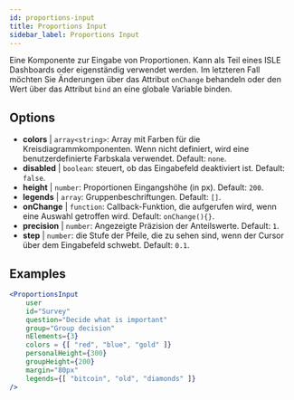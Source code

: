 ```yaml
---
id: proportions-input 
title: Proportions Input
sidebar_label: Proportions Input
---
```


Eine Komponente zur Eingabe von Proportionen. Kann als Teil eines ISLE Dashboards oder eigenständig verwendet werden. Im letzteren Fall möchten Sie Änderungen über das Attribut `onChange` behandeln oder den Wert über das Attribut `bind` an eine globale Variable binden.

## Options

* __colors__ | `array<string>`: Array mit Farben für die Kreisdiagrammkomponenten. Wenn nicht definiert, wird eine benutzerdefinierte Farbskala verwendet. Default: `none`.
* __disabled__ | `boolean`: steuert, ob das Eingabefeld deaktiviert ist. Default: `false`.
* __height__ | `number`: Proportionen Eingangshöhe (in px). Default: `200`.
* __legends__ | `array`: Gruppenbeschriftungen. Default: `[]`.
* __onChange__ | `function`: Callback-Funktion, die aufgerufen wird, wenn eine Auswahl getroffen wird. Default: `onChange(){}`.
* __precision__ | `number`: Angezeigte Präzision der Anteilswerte. Default: `1`.
* __step__ | `number`: die Stufe der Pfeile, die zu sehen sind, wenn der Cursor über dem Eingabefeld schwebt. Default: `0.1`.


## Examples

```jsx live
<ProportionsInput
    user
    id="Survey"
    question="Decide what is important"
    group="Group decision"
    nElements={3}
    colors = {[ "red", "blue", "gold" ]}
    personalHeight={300}
    groupHeight={200}
    margin="80px"
    legends={[ "bitcoin", "old", "diamonds" ]}
/>
```

